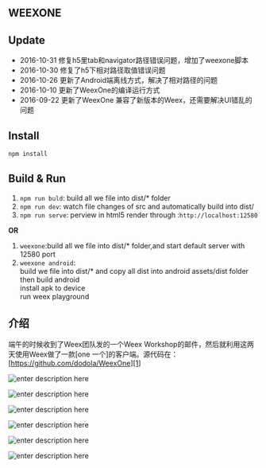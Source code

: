 

## WEEXONE

## Update
* 2016-10-31 修复h5里tab和navigator路径错误问题，增加了weexone脚本
* 2016-10-30 修复了h5下相对路径取值错误问题
* 2016-10-26 更新了Android端离线方式，解决了相对路径的问题
* 2016-10-10 更新了WeexOne的编译运行方式
* 2016-09-22 更新了WeexOne 兼容了新版本的Weex，还需要解决UI错乱的问题

## Install
```bash
npm install
```
## Build & Run
1. `npm run buld`: build all we file into dist/* folder
2. `npm run dev`: watch file changes of src and automatically build into dist/
3. `npm run serve`: perview in html5 render through :`http://localhost:12580`

**OR**

1. `weexone`:build all we file into dist/* folder,and start default server with 12580 port
2. `weexone android`:     
  build we file into dist/* and copy all dist into android assets/dist folder     
  then build android    
  install apk to device    
  run weex playground    
 
## 介绍

端午的时候收到了Weex团队发的一个Weex Workshop的邮件，然后就利用这两天使用Weex做了一款[one 一个]的客户端。源代码在：[https://github.com/dodola/WeexOne][1]


![enter description here][2]


![enter description here][3]



![enter description here][4]


![enter description here][5]


![enter description here][6]

![enter description here][7]






  [1]: https://github.com/dodola/WeexOne
  [2]: ./images/1.png "1.png"
  [3]: ./images/2.png "2.png"
  [4]: ./images/3.png "3.png"
  [5]: ./images/4.png "4.png"
  [6]: ./images/5.png "5.png"
  [7]: ./images/6.png "6.png"
